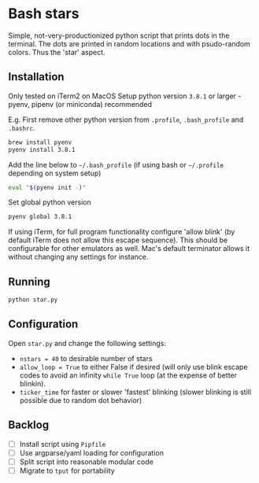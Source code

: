 # Bash stars
Simple, not-very-productionized python script that prints dots in the terminal. The dots are printed in random locations and with psudo-random colors. Thus the 'star' aspect.

## Installation
Only tested on iTerm2 on MacOS
Setup python version `3.8.1` or larger - pyenv, pipenv (or miniconda) recommended

E.g.
First remove other python version from `.profile`, `.bash_profile` and `.bashrc`.

```bash
brew install pyenv
pyenv install 3.8.1
```

Add the line below to `~/.bash_profile` (if using bash or `~/.profile` depending on system setup)
```bash
eval "$(pyenv init -)"
```

Set global python version
```bash
pyenv global 3.8.1
```

If using iTerm, for full program functionality configure 'allow blink' (by default iTerm does not allow this escape sequence). This should be configurable for other emulators as well. Mac's default terminator allows it without changing any settings for instance.

## Running
```bash
python star.py
```

## Configuration
Open `star.py` and change the following settings:
* `nstars = 40` to desirable number of stars
* `allow_loop = True` to either False if desired (will only use blink escape codes to avoid an infinity `while True` loop (at the expense of better blinkin).
* `ticker_time` for faster or slower 'fastest' blinking (slower blinking is still possible due to random dot behavior)

## Backlog
- [ ] Install script using `Pipfile`
- [ ] Use argparse/yaml loading for configuration
- [ ] Split script into reasonable modular code
- [ ] Migrate to `tput` for portability
